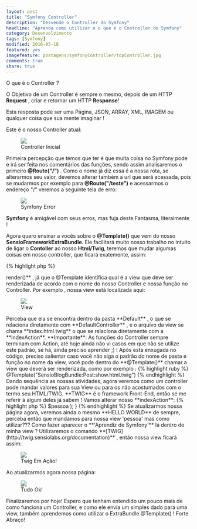 ```yaml
---
layout: post
title: "Symfony Controller"
description: "Desvende o Controller do Symfony"
headline: "Aprenda como utilizar e o que é o Controller do Symfony"
category: Desenvolvimento
tags: [Symfony]
modified: 2016-03-18
featured: yes
imagefeature: postagens/symfonyController/topController.jpg
comments: true
share: true
---
```


O que é o Controller ?

O Objetivo de um Controller é sempre o mesmo, depois de um HTTP **Request** , criar e retornar um HTTP **Response**!

Esta resposta pode ser uma Página, JSON, ARRAY, XML, IMAGEM ou qualquer coisa que sua mente imaginar !

Este é o nosso Controller atual:
<figure>
	<img src="{{ site.url }}/images/postagens/symfonyController/controllerInicial.png">
	<figcaption><a data-toggle="tooltip" title="Como nós deixamos na última aula.">Controller Inicial</a></figcaption>
</figure>

Primeira percepção que temos que ter é que muita coisa no Symfony pode e irá ser feita nos comentários das funções, sendo assim analisaremos o primeiro **@Route("/")** .
Como o nome já diz essa é a nossa rota, se alterarmos seu valor, devemos alterar também a url que será acessada, pois se mudarmos por exemplo para **@Route("/teste")** e acessarmos o endereço "/" veremos a seguinte tela de erro:

<figure>
	<img src="{{ site.url }}/images/postagens/symfonyController/noRouteFound.png">
	<figcaption><a data-toggle="tooltip" title="Erro Symfony.">Symfony Error</a></figcaption>
</figure>

**Symfony** é amigável com seus erros, mas fuja deste Fantasma, literalmente !

Agora quero ensinar a vocês sobre o **@Template()** que vem do nosso **SensioFrameworkExtraBundle**.
Ele facilitará muito nosso trabalho no intuito de ligar o **Contoller** ao nosso **Html/Twig**, teremos que mudar algumas coisas em nosso controller, que ficará exatemente, assim:

{% highlight php %}
<?php

namespace JornalBundle\Controller;

use Symfony\Bundle\FrameworkBundle\Controller\Controller;
use Sensio\Bundle\FrameworkExtraBundle\Configuration\Route;
use Sensio\Bundle\FrameworkExtraBundle\Configuration\Template;

class DefaultController extends Controller
{
    /**
     * @Route("/")
     * @Template()
     */
    public function indexAction()
    {
        return array();
    }
}
{% endhighlight %}

Repare que adicionamos **use** diferente no começo de nosso código, sendo assim já podemos utilizar o **@Template()** tranquilamente.
Já podemos retirar todo o **$this->render()** , já que o @Template identifica qual é a view que deve ser renderizada de acordo com o nome do nosso Controller e nossa função no Controller.
Por exemplo , nossa view está localizada aqui:

<figure>
	<img src="{{ site.url }}/images/postagens/symfonyController/localizacaoView.png">
	<figcaption><a data-toggle="tooltip" title="Localizacao de Nossas Views.">View</a></figcaption>
</figure>

Perceba que ela se encontra dentro da pasta **Default** , o que se relaciona diretamente com **DefaultController** , e o arquivo da view se chama **index.html.twig** o que se relaciona diretamente com a **indexAction**.

**Importante**: As funções do Controller sempre terminam com Action, até hoje ainda não vi casos em que não se utilize este padrão, se há, ainda preciso aprender ;) !

Após esta enxugada no código, preciso salientar caso você não siga o padrão do nome de pasta e função no nome da view, você pode dentro do **@Template()** chamar a view que deverá ser renderizada, como por exemplo :
{% highlight ruby %}
@Template("SensioBlogBundle:Post:show.html.twig")
{% endhighlight %}

Dando sequência as nossas atividades, agora veremos como um controller pode mandar valores para sua View ou para os não acostumados com o termo seu HTML/TWIG.
**TWIG** é o framework Front-End, então se me referir à algum deles já sabem !

Vamos alterar nosso **indexAction**:
{% highlight php %}
<?php
/**
 * @Route("/")
 * @Template()
 */
public function indexAction()
{
    $pessoa = 'Aprendiz de Symfony';

    return array(
        'pessoa' => $pessoa
    );
}
{% endhighlight %}

Se atualizarmos nossa página agora, veremos ainda o mesmo **HELLO WORLD** de sempre, perceba então que mandamos para nossa view 'pessoa' mas como utilizar???
Como fazer aparecer o **'Aprendiz de Symfony'** lá dentro de minha view ?

Utilizaremos o comando **[TWIG](http://twig.sensiolabs.org/documentation)** , então nossa view ficará assim:

<figure>
	<img src="{{ site.url }}/images/postagens/symfonyController/twigAtributo.png">
	<figcaption><a data-toggle="tooltip" title="Atributo do Twig.">Twig Em Ação!</a></figcaption>
</figure>

Ao atualizarmos agora nossa página:

<figure>
	<img src="{{ site.url }}/images/postagens/symfonyController/helloAprendiz.png">
	<figcaption><a data-toggle="tooltip" title="Bem Vindo Aprendiz.">Tudo Ok!</a></figcaption>
</figure>

Finalizaremos por hoje! Espero que tenham entendido um pouco mais de como funciona um Controller, e como ele envia um simples dado para uma view, também aprendemos como utilizar o ExtraBundle @Template() !

Forte Abraço!
